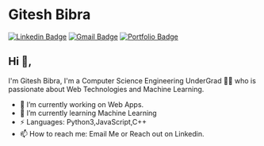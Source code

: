 # Gitesh Bibra
[![Linkedin Badge](https://img.shields.io/badge/-GiteshBibra-blue?style=flat-square&logo=Linkedin&logoColor=white&link=https://www.linkedin.com/in/kunalraghav/)](https://www.linkedin.com/in/gitesh-bibra-28627a1a7/)
[![Gmail Badge](https://img.shields.io/badge/-gitesh.bibra@gmail.com-c14438?style=flat-square&logo=Gmail&logoColor=white&link=mailto:gitesh.bibra@gmail.com)](mailto:gitesh.bibra@gmail.com)
[![Portfolio Badge](https://img.shields.io/badge/-kunalraghav.github.io-orange?style=flat-square&logo=html5&logoColor=white&link=https://giteshbibra.github.io/portfolio-website/)](https://giteshbibra.github.io/portfolio-website/)

## Hi 👋, 
I'm Gitesh Bibra, I'm a Computer Science Engineering UnderGrad 👨‍💻 who is passionate about Web Technologies and Machine Learning. 

- 🔭 I’m currently working on Web Apps.
- 🌱 I’m currently learning Machine Learning
-  ⚡ Languages: Python3,JavaScript,C++
- 📫 How to reach me: Email Me or Reach out on Linkedin.

